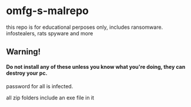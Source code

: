 # omfg-s-malrepo

this repo is for educational perposes only, includes ransomware. infostealers, rats spyware and more

## Warning!

#### Do not install any of these unless you know what you're doing, they can destroy your pc. 


password for all is infected.

all zip folders include an exe file in it
